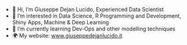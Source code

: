 - 👋 Hi, I’m Giuseppe Dejan Lucido, Experienced Data Scientist
- 👀 I’m interested in Data Science, R Programming and Development, Shiny Apps, Machine & Deep Learning
- 🌱 I’m currently learning Dev-Ops and other modelling techniques
- 🌍 My website: www.giuseppedejanlucido.it 

<!---
dejan94it/dejan94it is a ✨ special ✨ repository because its `README.md` (this file) appears on your GitHub profile.
You can click the Preview link to take a look at your changes.
--->
